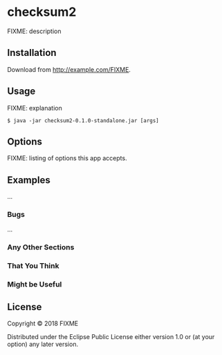 # checksum2

FIXME: description

## Installation

Download from http://example.com/FIXME.

## Usage

FIXME: explanation

    $ java -jar checksum2-0.1.0-standalone.jar [args]

## Options

FIXME: listing of options this app accepts.

## Examples

...

### Bugs

...

### Any Other Sections
### That You Think
### Might be Useful

## License

Copyright © 2018 FIXME

Distributed under the Eclipse Public License either version 1.0 or (at
your option) any later version.
